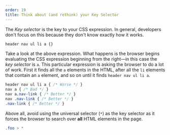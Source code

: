 ```yaml
---
order: 19
title: Think about (and rethink) your Key Selector
---
```


The *Key selector* is the key to your CSS expression. In general, developers don't focus on this because they don't know exactly how it works.

```css
header nav ul li a {}
```

Take a look at the above expression. What happens is the browser begins evaluating the CSS expression beginning from the right&mdash;in this case the *key selector* is `a`. This particular expression is asking the browser to do a lot of work. First it finds all the `a` elements in the HTML, after all the `li` elements that contain an `a` element, and so on until it finds `header nav ul li a`.

```css
header nav ul li a { /* Worse */ }
nav a { /* Bad */ }
nav a.nav-link { /* Better */ }
nav .nav-link { /* Better */ }
.nav-link { /* Better */ }
```

Above all, avoid using the universal selector (`*`) as the key selector as it forces the browser to search over **all** HTML elements in the page.

```css
.foo > *
```